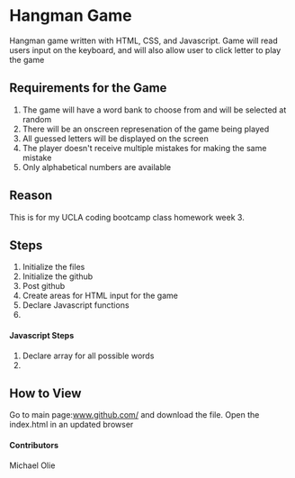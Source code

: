 # Hangman Game
Hangman game written with HTML, CSS, and Javascript. Game will read users input on the keyboard, and will also allow user to click letter to play the game

## Requirements for the Game
1. The game will have a word bank to choose from and will be selected at random
2. There will be an onscreen represenation of the game being played
3. All guessed letters will be displayed on the screen 
4. The player doesn't receive multiple mistakes for making the same mistake
5. Only alphabetical numbers are available
## Reason
This is for my UCLA coding bootcamp class homework week 3.
## Steps
1. Initialize the files
2. Initialize the github
3. Post github
4. Create areas for HTML input for the game
5. Declare Javascript functions
6. 
#### Javascript Steps
1. Declare array for all possible words
2. 
## How to View
Go to main page:www.github.com/ and download the file. Open the index.html in an updated browser

#### Contributors
Michael Olie
